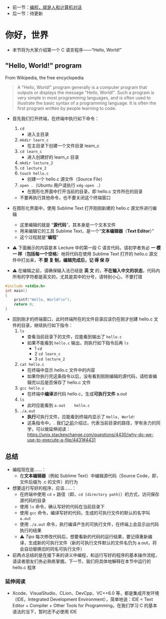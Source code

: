 * 前一节：[编程，就是人和计算机对话](https://github.com/wangyunduo/Intro-to-C/blob/master/Lecture%201/1.md)
* 后一节：待更新

# 你好，世界
* 本节将为大家介绍第一个 C 语言程序——“Hello, World!”

## "Hello, World!" program
From Wikipedia, the free encyclopedia
> A "Hello, World!" program generally is a computer program that outputs or displays the message "Hello, World!". Such a program is very simple in most programming languages, and is often used to illustrate the basic syntax of a programming language. It is often the first program written by people learning to code.

* 首先我们打开终端，在终端中执行如下命令：
	1. `cd`
		* 进入主目录
	2. `mkdir learn_c`
		* 在主目录下创建一个文件目录 learn_c
	3. `cd learn_c`
		* 进入创建好的 learn_c 目录
	4. `mkdir lecture_2`
	5. `cd lecture_2`
	6. `touch hello.c`
		* 创建一个 hello.c 源文件（Source File）
	7. `open .`（Ubuntu 用户请执行 `xdg-open .`）
		* 在图形化界面中打开当前的目录，即 hello.c 文件所在的目录
	* 不要再执行其他命令，也不要关闭这个终端窗口

* 在图形化界面中，使用 Sublime Text 打开刚刚新建的 hello.c 源文件进行编辑
	* 这里编辑的就是 “**源代码**”，其本身是一个文本文件
	* 用来编辑它的工具 Sublime Text，是一个“**文本编辑器**（**Text Editor**）”
	* 这个过程就是“**编程**”

* ⚠️ 下面展示的内容是本 Lecture 中的第一段 C 语言代码，请初学者务必 **一 模 一 样**（**包括每一个空格**）地将代码在使用 Sublime Text 打开的 hello.c 源文件中打出来，**不 要 复 制，编辑完成后，记 得 保 存**
* ⚠️ 在编辑之前，请确保输入法已经是 **英 文** 的，**不在输入中文的状态**，代码内所有的字符都是英文的，尤其是其中的分号，请特别小心，不要打错
```C
#include <stdio.h>
int main()
{
    printf("Hello, World!\n");
    return 0;
}
```

* 回到刚才的终端窗口，此时终端所在的文件目录应该仍在刚才创建 hello.c 文件的目录，继续执行如下指令：
	1. `ls`
		* 查看当前目录下的文件，应能看到输出了 `hello.c`
		* 如果不能看到 `hello.c` 输出，则执行如下指令后再 `ls`
			* 1 `cd`
			* 2 `cd learn_c`
			* 3 `cd lecture_2`
	2. `cat hello.c`
		* 在终端中显示 hello.c 文件中的内容
		* 如果你执行完这条指令以后，没有看到刚刚编辑的源代码，请检查编辑完以后是否保存了 hello.c 文件
	3. `gcc hello.c`
		* 在终端中**编译**源代码 hello.c，生成**可执行文件** a.out
	4. `ls`
		* 此时应能看到 `a.out    hello.c`
	5. `./a.out`
		* **执行**可执行文件，应能看到终端内显示了 `Hello, World!`
		* 这条指令中，`.` 我们[之前](https://github.com/wangyunduo/Intro-to-C/blob/master/Lecture%200/0.md#常用的终端命令)介绍过，代表当前目录的路径，学有余力的同学，可以做延伸阅读：https://unix.stackexchange.com/questions/4430/why-do-we-use-to-execute-a-file/4431#4431

## 总结
* 编程现在是……：
	* 在**文本编辑器**（例如 Sublime Text）中编辑源代码（Source Code，即，文件后缀为 .c 的文件）的行为
* 想要运行写好的程序，应该……：
	* 在终端中使用 `cd` + 路径（即，`cd [directory path]`）的方式，访问保存源代码的目录
	* 使用 `ls` 命令，确认写好的代码在当前目录下
	* 使用 `gcc` 命令，编译写好的代码，生成的可执行文件的默认的名字叫 `a.out`
	* 使用 `./a.out` 命令，执行编译产生的可执行文件，在终端上会显示出代码执行的结果
	* ⚠️ *Tips* 每次修改代码后，想要看新的代码的运行结果，要记得重新编译，生成新的可执行文件（新的可执行文件默认的文件名仍为 a.out，将会自动替换旧的同名可执行文件）
* 前两点总结的是在接下来的讲义中编程，和运行写好的程序的基本操作流程，请读者朋友们务必熟练掌握。下一节，我们将具体地解释在本节中运行的 hello.c 程序

### 延伸阅读
* Xcode、VisualStudio、CLion、DevCpp、VC++6.0 等，都是集成开发环境（IDE，Integrated Development Environment），简单地说：IDE = Text Editor + Compiler + Other Tools for Programming，在我们学习 C 的基本语法的当下，暂时还不必使用 IDE
